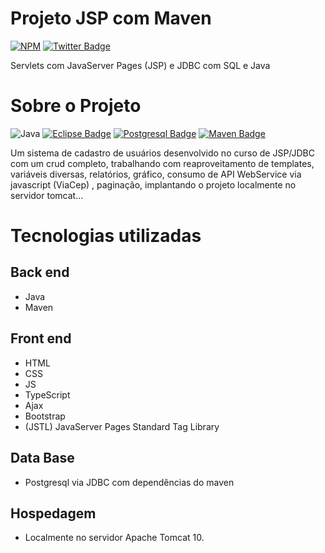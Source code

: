 # Projeto JSP com Maven
[![NPM](https://img.shields.io/npm/l/react)]() 
[![Twitter Badge](https://badgen.net/badge/icon/twitter?icon=twitter&label)](https://twitter.com/andre_abreuu)

Servlets com JavaServer Pages (JSP) e JDBC com SQL e Java

# Sobre o Projeto
![Java](https://img.shields.io/badge/Java-%23ED8B00.svg??style=for-the-badge&logo=openjdk&logoColor=white)
[![Eclipse Badge](https://badgen.net/badge/icon/eclipse?icon=eclipse&label)]()
[![Postgresql Badge](https://badgen.net/badge/icon/postgresql?icon=postgresql&label)]()
[![Maven Badge](https://badgen.net/badge/icon/maven?icon=maven&label)]()

Um sistema de cadastro de usuários desenvolvido no curso de JSP/JDBC com um crud completo, trabalhando com reaproveitamento de templates, variáveis diversas, relatórios, gráfico, consumo de API WebService via javascript (ViaCep) , paginação, implantando o projeto localmente no servidor tomcat...

# Tecnologias utilizadas

## Back end
- Java
- Maven
 
## Front end
- HTML 
- CSS 
- JS
- TypeScript
- Ajax
- Bootstrap
- (JSTL) JavaServer Pages Standard Tag Library

## Data Base
- Postgresql via JDBC com dependências do maven

## Hospedagem
- Localmente no servidor Apache Tomcat 10.
